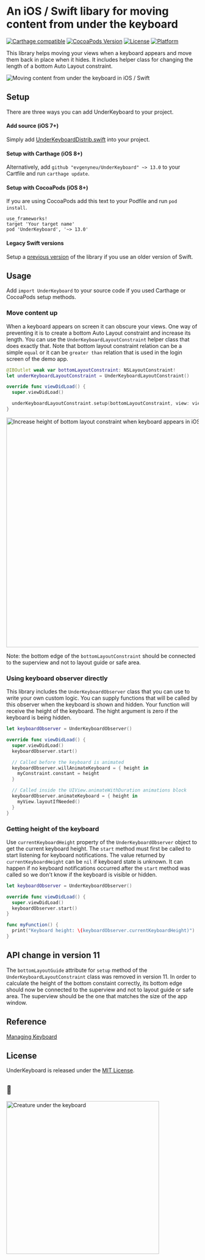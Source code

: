 # An iOS / Swift libary for moving content from under the keyboard

[![Carthage compatible](https://img.shields.io/badge/Carthage-compatible-4BC51D.svg?style=flat)](https://github.com/Carthage/Carthage)
[![CocoaPods Version](https://img.shields.io/cocoapods/v/UnderKeyboard.svg?style=flat)](http://cocoadocs.org/docsets/UnderKeyboard)
[![License](https://img.shields.io/cocoapods/l/UnderKeyboard.svg?style=flat)](http://cocoadocs.org/docsets/UnderKeyboard)
[![Platform](https://img.shields.io/cocoapods/p/UnderKeyboard.svg?style=flat)](http://cocoadocs.org/docsets/UnderKeyboard)

This library helps moving your views when a keyboard appears and move them back in place when it hides.
It includes helper class for changing the length of a bottom Auto Layout constraint.


<img src='https://raw.githubusercontent.com/evgenyneu/UnderKeyboard/master/Graphics/under_keyboard_demo.gif' alt='Moving content from under the keyboard in iOS / Swift'>

## Setup

There are three ways you can add UnderKeyboard to your project.

#### Add source (iOS 7+)

Simply add [UnderKeyboardDistrib.swift](https://github.com/evgenyneu/UnderKeyboard/blob/master/Distrib/UnderKeyboardDistrib.swift) into your project.

#### Setup with Carthage (iOS 8+)

Alternatively, add `github "evgenyneu/UnderKeyboard" ~> 13.0` to your Cartfile and run `carthage update`.

#### Setup with CocoaPods (iOS 8+)

If you are using CocoaPods add this text to your Podfile and run `pod install`.

    use_frameworks!
    target 'Your target name'
    pod 'UnderKeyboard', '~> 13.0'




#### Legacy Swift versions

Setup a [previous version](https://github.com/evgenyneu/UnderKeyboard/wiki/Legacy-Swift-versions) of the library if you use an older version of Swift.


## Usage

Add `import UnderKeyboard` to your source code if you used Carthage or CocoaPods setup methods.

### Move content up

When a keyboard appears on screen it can obscure your views. One way of preventing it is to create a bottom Auto Layout constraint and increase its length. You can use the `UnderKeyboardLayoutConstraint` helper class that does exactly that. Note that bottom layout constraint relation can be a simple `equal` or it can be `greater than` relation that is used in the login screen of the demo app.

```Swift
@IBOutlet weak var bottomLayoutConstraint: NSLayoutConstraint!
let underKeyboardLayoutConstraint = UnderKeyboardLayoutConstraint()

override func viewDidLoad() {
  super.viewDidLoad()

  underKeyboardLayoutConstraint.setup(bottomLayoutConstraint, view: view)
}
```

<img src='https://raw.githubusercontent.com/evgenyneu/UnderKeyboard/master/Graphics/bottom_constraint.png' alt='Increase height of bottom layout constraint when keyboard appears in iOS' width='601'>

Note: the bottom edge of the `bottomLayoutConstraint` should be connected to the superview and not to layout guide or safe area.



### Using keyboard observer directly

This library includes the `UnderKeyboardObserver` class that you can use to write your own custom logic. You can supply functions that will be called by this observer when the keyboard is shown and hidden. Your function will receive the height of the keyboard. The hight argument is zero if the keyboard is being hidden.

```Swift
let keyboardObserver = UnderKeyboardObserver()

override func viewDidLoad() {
  super.viewDidLoad()
  keyboardObserver.start()

  // Called before the keyboard is animated
  keyboardObserver.willAnimateKeyboard = { height in
    myConstraint.constant = height
  }

  // Called inside the UIView.animateWithDuration animations block
  keyboardObserver.animateKeyboard = { height in
    myView.layoutIfNeeded()
  }
}
```

### Getting height of the keyboard

Use `currentKeyboardHeight` property of the `UnderKeyboardObserver` object to get the current keyboard height.
The `start` method must first be called to start listening for keyboard notifications. The value returned by `currentKeyboardHeight` can be `nil` if keyboard state is unknown. It can happen if no keyboard notifications occurred after the `start` method was called so we don't know if the keyboard is visible or hidden.

```Swift
let keyboardObserver = UnderKeyboardObserver()

override func viewDidLoad() {
  super.viewDidLoad()
  keyboardObserver.start()
}

func myFunction() {
  print("Keyboard height: \(keyboardObserver.currentKeyboardHeight)")
}
```


## API change in version 11

The `bottomLayoutGuide` attribute for `setup` method of the `UnderKeyboardLayoutConstraint` class was removed in version 11. In order to calculate the height of the bottom constaint correctly, its bottom edge should now be connected to the superview and not to layout guide or safe area. The superview should be the one that matches the size of the app window.


## Reference

[Managing Keyboard](https://developer.apple.com/library/ios/documentation/StringsTextFonts/Conceptual/TextAndWebiPhoneOS/KeyboardManagement/KeyboardManagement.html)

## License

UnderKeyboard is released under the [MIT License](LICENSE).


## 🐘
<img src='https://raw.githubusercontent.com/evgenyneu/UnderKeyboard/master/Graphics/under_keyboard_creature.jpg' width='400' alt='Creature under the keyboard'>
